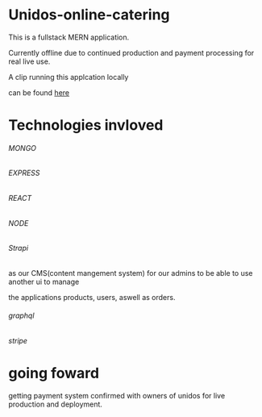 # Unidos-online-catering

This is a fullstack MERN application.

Currently offline due to continued production and payment processing for real live use.

A clip running this applcation locally

can be found [here](https://drive.google.com/file/d/18C5Iyg_XC1lMDQ5na22_qm8AZWZf3vg_/view)


# Technologies invloved
###### MONGO
###### EXPRESS
###### REACT
###### NODE
###### Strapi
as our CMS(content mangement system) for our admins to be able to use another ui to manage 

the applications products, users, aswell as orders.

###### graphql
###### stripe

# going foward

getting payment system confirmed with owners of unidos for live production and deployment.



